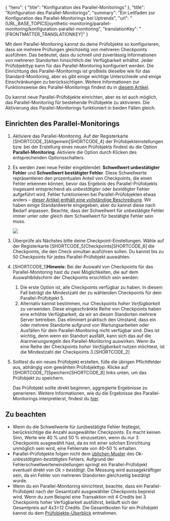 {
  "hero": {
    "title": "Konfiguration des Parallel-Monitorings"
  },
  "title": "Konfiguration des Parallel-Monitorings",
  "summary": "Ein Leitfaden zur Konfiguration des Parallel-Monitorings bei Uptrends",
  "url": "[URL_BASE_TOPICS]synthetic-monitoring/parallel-monitoring/konfiguration-parallel-monitoring",
  "translationKey": "[FRONTMATTER_TRANSLATIONKEY]"
}

Mit dem Parallel-Monitoring kannst du deine Prüfobjekte so konfigurieren, dass sie mehrere Prüfungen gleichzeitig von mehreren Checkpoints ausführen. Das bedeutet, dass du schnell und zuverlässig Informationen von mehreren Standorten hinsichtlich der Verfügbarkeit erhältst. Jeder Prüfobjekttyp kann für das Parallel-Monitoring konfiguriert werden. Die Einrichtung des Parallel-Monitorings ist großteils dieselbe wie für das Standard-Monitoring, aber es gibt einige wichtige Unterschiede und einige Einschränkungen zu berücksichtigen. Weitere Informationen zur Funktionsweise des Parallel-Monitorings findest du in [diesem Artikel]([LINK_URL_1]).  
  
Du kannst neue Parallel-Prüfobjekte einrichten, aber es ist auch möglich, das Parallel-Monitoring für bestehende Prüfobjekte zu aktivieren. Die Aktivierung des Parallel-Monitorings funktioniert in beiden Fällen gleich.

## Einrichten des Parallel-Monitorings

1.  Aktiviere das Parallel-Monitoring. Auf der Registerkarte [SHORTCODE_3]Allgemein[SHORTCODE_4] der Prüfobjekteinstellungen bzw. bei der Erstellung eines neuen Prüfobjekts findest du die Option **Parallel-Monitoring**. Aktiviere die Option durch Klicken des entsprechenden Optionsschalters.
2.  Es werden zwei neue Felder eingeblendet: **Schwellwert unbestätigter Fehler** und **Schwellwert bestätigter Fehler**. Diese Schwellwerte repräsentieren den prozentualen Anteil von Checkpoints, die einen Fehler erkennen können, bevor das Ergebnis des Parallel-Prüfobjekts insgesamt entsprechend als *unbestätigter* oder *bestätigter* Fehler aufgeführt wird. Fehler funktionieren bei Parallel-Prüfobjekten etwas anders – [dieser Artikel enthält eine vollständige Beschreibung]([LINK_URL_2]). Wir haben einige Standardwerte eingegeben, aber du kannst diese nach Bedarf anpassen. Beachte, dass der Schwellwert für unbestätigte Fehler immer unter oder gleich dem Schwellwert für bestätigte Fehler sein muss.  
      
    ![]([LINK_URL_3])
3.  Überprüfe als Nächstes bitte deine Checkpoint-Einstellungen. Wähle auf der Registerkarte [SHORTCODE_5]Checkpoints[SHORTCODE_6] die Checkpoints, die den Check simultan ausführen sollen. Du kannst bis zu 50 Checkpoints für jedes Parallel-Prüfobjekt auswählen.
4.  [SHORTCODE_1]**Hinweis:** Bei der Auswahl von Checkpoints für das Parallel-Monitoring hast du zwei Möglichkeiten, die auf dem Auswahlbildschirm der Checkpoints ersichtlich sein werden:
    1.  Die erste Option ist, alle Checkpoints verfügbar zu haben. In diesem Fall beträgt die Mindestzahl der zu wählenden Checkpoints für dein Parallel-Prüfobjekt 5.
    2.  Alternativ kannst bestimmen, nur Checkpoints *hoher Verfügbarkeit* zu verwenden. Diese eingeschränkte Reihe von Checkpoints haben eine erhöhte Verfügbarkeit, da wir an diesen Standorten mehrere Server betreiben. Das eliminiert praktisch den Umstand, dass ein oder mehrere Standorte aufgrund von Wartungsarbeiten oder Ausfällen für dein Parallel-Monitoring nicht verfügbar sind. Dies ist wichtig, denn wenn ein Standort ausfällt, kann sich das auf die Alarmierungsregeln des Parallel-Monitoring auswirken. Wenn du eine Reihe der Checkpoints *hoher Verfügbarkeit* nutzen möchtest, ist die Mindestzahl der Checkpoints 3.[SHORTCODE_2] 
5.  Solltest du ein neues Prüfobjekt erstellen, fülle die übrigen Pflichtfelder aus, abhängig vom gewählten Prüfobjekttyp. Klicke auf [SHORTCODE_7]Speichern[SHORTCODE_8] links unten, um das Prüfobjekt zu speichern.  
      
    Das Prüfobjekt sollte direkt beginnen, aggregierte Ergebnisse zu generieren. Weitere Informationen, wie du die Ergebnisse des Parallel-Monitorings interpretierst, findest du [hier]([LINK_URL_4]).

## Zu beachten

-   Wenn du die Schwellwerte für (un)bestätigte Fehler festlegst, berücksichtige die Anzahl ausgewählter Checkpoints. Es macht keinen Sinn, Werte wie 40 % und 50 % einzusetzen, wenn du nur 3 Checkpoints ausgewählt hast, da es mit einer solchen Einrichtung unmöglich sein wird, eine Fehlerrate von 40–50 % erhalten.
-   Parallel-Prüfobjekte folgen nicht dem [üblichen Muster]([LINK_URL_5]) des *Ok-unbestätigten-bestätigten* Fehlers. Aufgrund der Fehlerschwellwerteneinstellungen springt ein Parallel-Prüfobjekt eventuell direkt von *Ok > bestätigt*. Die Messung wird aussagekräftiger sein, da ein Fehler von mehreren Standorten gleichzeitig bestätigt wurde.
-   Wenn du ein Parallel-Monitoring einrichtest, beachte, dass ein Parallel-Prüfobjekt nach der Gesamtzahl ausgewählter Checkpoints bepreist wird. Wenn du zum Beispiel eine Transaktion mit 4 Credits bei 3 Checkpoints hoher Verfügbarkeit ausführst, beläuft sich der Gesamtpreis auf 4x3=12 Credits. Die Gesamtkosten für ein Prüfobjekt kannst du dem [Prüfobjekte-Überblick]([LINK_URL_6]) entnehmen.
